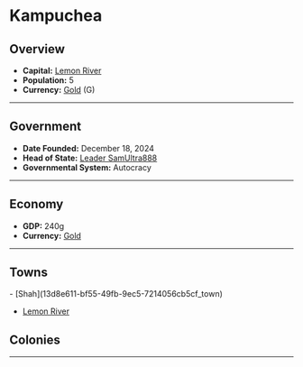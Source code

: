 <!--UNDEDITED FILE, remove this entire line if this file has been edited!-->
# <!--NAME-->Kampuchea<!--NAME-->

## Overview

- **Capital:** <!--CAPITAL_LINK-->[Lemon River](dfc2abfa-c0b7-41e7-b42b-ba0d9dd51efd_town)<!--CAPITAL_LINK-->
- **Population:** <!--POPULATION-->5<!--POPULATION-->
- **Currency:** <!--CURRENCY_LINK-->[Gold](Gold_currency)<!--CURRENCY_LINK--> (<!--CURRENCY_ABV-->G<!--CURRENCY_ABV-->)

---

## Government

- **Date Founded:** <!--FOUNDED-->December 18, 2024<!--FOUNDED-->
- **Head of State:** <!--LEADER_TITLE_LINK-->[Leader SamUltra888](SamUltra888_user)<!--LEADER_TITLE_LINK-->
- **Governmental System:** <!--GOVERNMENT-->Autocracy<!--GOVERNMENT-->

---

## Economy

- **GDP:** <!--GDP-->240g<!--GDP-->
- **Currency:** <!--CURRENCY_LINK-->[Gold](Gold_currency)<!--CURRENCY_LINK-->

---

## Towns

<!--TOWNS-->- [Shah](13d8e611-bf55-49fb-9ec5-7214056cb5cf_town)
- [Lemon River](dfc2abfa-c0b7-41e7-b42b-ba0d9dd51efd_town)<!--TOWNS-->

## Colonies

<!--COLONIES--><!--COLONIES-->

---
